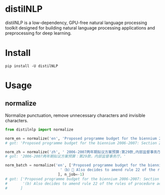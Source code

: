 # distilNLP
distilNLP is a low-dependency, GPU-free natural language processing toolkit designed for building natural language processing applications and preprocessing for deep learning.

# Install

```
pip install -U distilNLP
```

# Usage

## normalize
Normalize punctuation, remove unnecessary characters and invisible characters.
```python
from distilnlp import normalize

norm_en = normalize('en', 'Proposed programme budget for the biennium 2006-2007： Section 29， Office of Internal Oversight Services。 ')
# got: 'Proposed programme budget for the biennium 2006-2007: Section 29, Office of Internal Oversight Services。'

norm_zh = normalize('zh', ' 2006-2007两年期拟议方案预算:第29款,内部监督事务厅.')
# got: '2006-2007两年期拟议方案预算：第29款，内部监督事务厅。'

norm_batch = normalize('en', ['Proposed programme budget for the biennium 2006-2007： Section 29， Office of Internal Oversight Services。 ', 
                         '（b）🥇 Also decides to amend rule 22 of the rules of procedure accordingly, with effect from its third session, to read as follows：'
                        ], n_job=-1)
# got: ['Proposed programme budget for the biennium 2006-2007: Section 29, Office of Internal Oversight Services。', 
#       '(b) Also decides to amend rule 22 of the rules of procedure accordingly, with effect from its third session, to read as follows:'
#      ]
```